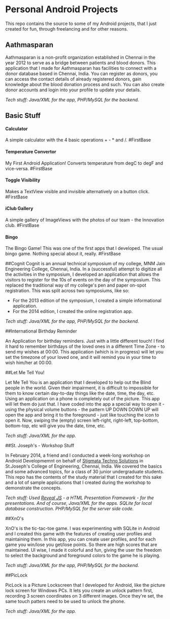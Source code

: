 # Personal Android Projects
This repo contains the source to some of my Android projects, that I just created for fun, through freelancing and for other reasons. 

## Aathmasparan
Aathmasparan is a non-profit organization established in Chennai in the year 2012 to serve as a bridge between patients and blood donors. This application that I made for Aathmasparan has facilities to connect with a donor database based in Chennai, India. You can register as donors, you can access the contact details of already registered donors, gain knowledge about the blood donation process and such. You can also create donor accounts and login into your profile to update your details. 

*Tech stuff: Java/XML for the app, PHP/MySQL for the backend.*

## Basic Stuff

#### Calculator
A simple calculator with the 4 basic operations + - * and /. #FirstBase

#### Temperature Convertor
My First Android Application! Converts temperature from degC to degF and vice-versa. #FirstBase

#### Toggle Visibility
Makes a TextView visible and invisible alternatively on a button click. #FirstBase

#### iClub Gallery
A simple gallery of ImageViews with the photos of our team - the Innovation club. #FirstBase

#### Bingo
The Bingo Game! This was one of the first apps that I developed. The usual bingo game. Nothing special about it, really. #FirstBase

##Cognit
Cognit is an annual technical symposium of my college, MNM Jain Engineering College, Chennai, India. In a (successful) attempt to digitize all the activities in the symposium, I developed an application that allows the visitors to register for the 10s of events on the day of the symposium. This replaced the traditional way of my college's pen and paper on-spot registration. 
This was split across two symposiums, like so:
* For the 2013 edition of the symposium, I created a simple informational application.
* For the 2014 edition, I created the online registration app.

*Tech stuff: Java/XML for the app, PHP/MySQL for the backend.*

##International Birthday Reminder

An Application for birthday reminders. Just with a little different touch! I find it hard to remember birthdays of the loved ones in a different Time Zone - to send my wishes at 00:00. This application (which is in progress) will let you set the timezone of your loved one, and it will remind you in your time to wish him/her at 00:00. 

##Let Me Tell You!

Let Me Tell You is an application that I developed to help out the Blind people in the world. Given their impairment, it is difficult to impossible for them to know certain day-to-day things like the date, time, the day, etc. Using an application on a phone is completely out of the picture. This app will let them do just that. I have coded into the app a special way to open it - using the physical volume buttons - the pattern UP DOWN DOWN UP will open the app and bring it to the foreground - just like touching the icon to open it. Now, swiping the (empty) screen left-right, right-left, top-bottom, bottom-top, etc will give you the date, time, etc. 

*Tech stuff: Java/XML for the app.*

##St. Joseph's - Workshop Stuff

In February 2014, a friend and I conducted a week-long workshop on Android Developmemnt on behalf of [Stigmata Techno Solutions](http://www.stigmata.co.in) in St.Joseph's College of Engineering, Chennai, India. We covered the basics and some advanced topics, for a class of 30 junior undergraduate students. This repo has the contents of the study material that I created for this sake and a lot of sample applications that I created during the workshop to demonstrate the concepts. 

*Tech stuff: Used [Reveal JS](http://lab.hakim.se/reveal-js/#/) - a HTML Presentation Framework - for the presentations. And of course, Java/XML for the apps. SQLite for local database construction. PHP/MySQL for the server side code.*

##XnO's

XnO's is the tic-tac-toe game. I was experimenting with SQLite in Android and I created this game with the features of creating user profiles and maintaining them. In this app, you can create user profiles, and for each game you win/lose you get/lose points. So there are high scores that are maintained. UI wise, I made it colorful and fun, giving the user the freedom to select the background and foreground colors to the game he is playing. 

*Tech stuff: Java/XML for the app, PHP/MySQL for the backend.*

##PicLock

PicLock is a Picture Lockscreen that I developed for Android, like the picture lock screen for Windows PCs. It lets you create an unlock pattern first, recording 3 screen coordinates on 3 different images. Once they're set, the same touch patters need to be used to unlock the phone. 

*Tech stuff: Java/XML for the app.*
